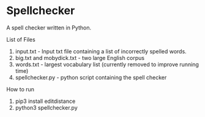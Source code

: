 # Spellchecker

A spell checker written in Python.

List of Files
1. input.txt - Input txt file containing a list of incorrectly spelled words.
2. big.txt and mobydick.txt - two large English corpus
3. words.txt - largest vocabulary list (currently removed to improve running time)
4. spellchecker.py - python script containing the spell checker

How to run
1. pip3 install editdistance
2. python3 spellchecker.py